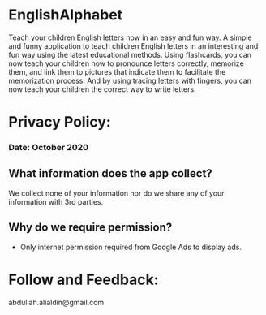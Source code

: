 # EnglishAlphabet
Teach your children English letters now in an easy and fun way.
A simple and funny application to teach children English letters in an interesting and fun way using the latest educational methods.
Using flashcards, you can now teach your children how to pronounce letters correctly, memorize them, and link them to pictures that indicate them to facilitate the memorization process.
And by using tracing letters with fingers, you can now teach your children the correct way to write letters.

<h1>Privacy Policy:</h1>
        <h3>Date: October 2020</h3>
        <h2>What information does the app collect?</h2>
        <p>We collect none of your information nor do we share any of your information with 3rd parties.</p>
        <h2>Why do we require permission?</h2>
        <ul>
        <li>Only internet permission required from Google Ads to display ads.
        </ul>

<h1>Follow and Feedback:</h1>
    abdullah.alialdin@gmail.com<br>
